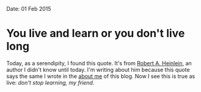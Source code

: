 Date: 01 Feb 2015

# You live and learn or you don't live long

Today, as a serendipity, I found this quote. It's from [Robert A. Heinlein](http://www.goodreads.com/author/show/205.Robert_A_Heinlein), an author I didn't know until today. 
I'm writing about him because this quote says the same I wrote in the [about me](about/about-me) of this blog. Now I see this is true as live: *don't stop learning, my friend*.

